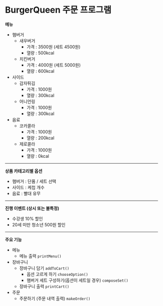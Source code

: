 # BurgerQueen 주문 프로그램
**메뉴**
- 햄버거
  - 새우버거
    - 가격 : 3500원 (세트 4500원)
    - 열량 : 500kcal
  - 치킨버거
    - 가격 : 4000원 (세트 5000원)
    - 열량 : 600kcal
- 사이드
  - 감자튀김
    - 가격 : 1000원
    - 열량 : 300kcal
  - 어니언링
    - 가격 : 1000원
    - 열량 : 300kcal
- 음료
  - 코카콜라
    - 가격 : 1000원
    - 열량 : 200kcal
  - 제로콜라
    - 가격 : 1000원
    - 열량 : 0kcal

---

**상품 카테고리별 옵션**
- 햄버거 : 단품 / 세트 선택
- 사이드 : 케첩 개수
- 음료 : 빨대 유무

---

**진행 이벤트 (상시 또는 불특정)**
- 수강생 10% 할인
- 20세 미만 청소년 500원 할인

---

**주요 기능**
- 메뉴
  - 메뉴 출력 ```printMenu()```
- 장바구니
  - 장바구니 담기 ```addToCart()```
    - 옵션 고르게 하기 ```chooseOption()```
    - 햄버거 세트 구성하기(옵션이 세트일 경우) ```composeSet()```
  - 장바구니 출력 ```printCart()```
- 주문
  - 주문하기 (주문 내역 출력) ```makeOrder()```